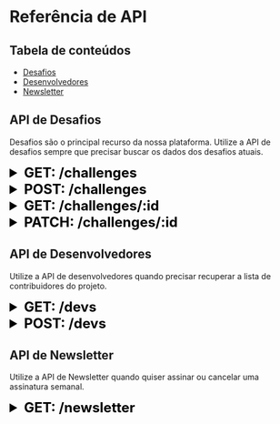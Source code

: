 # Referência de API

## Tabela de conteúdos

- [Desafios](#desafios)
- [Desenvolvedores](#desenvolvedores)
- [Newsletter](#newsletter)

## API de Desafios

Desafios são o principal recurso da nossa plataforma. Utilize a API de desafios sempre que precisar buscar os dados dos desafios atuais.

<!-- Listagem de desafios -->

<details>
<summary style="font-size:24px;color:black"><b>GET: /challenges</b></summary>

#### Função

Listar todos desafios; Filtrar desafios por categoria.

#### Requisição

**Parâmetros**
| Parâmetro | Descrição | Tipo de Parâmetro | Tipo de dado | Obrigatório |
|-----------|-----------|-------------------|--------------|------------|
| `type` | Categoria do desafio | `query` | `String` | Não |
| `level` | Nível de dificuldade | `query` | `String` | Não |
| `techs` | Tecnologias recomendadas | `query` | `[String]` | Não |

**URL de Requisição**

> https://devchallengeapi.herokuapp.com/challenges[?type=[challenge_type]&level=[difficulty_level]&techs=[recommended_technologies]]

Retorna um Array dos objetos de desafios.

#### Exemplo de resposta

```
[
  {
    "techs": [String],
    "images": [String],
    "_id": String,
    "type": String,
    "name": String,
    "description": String,
    "level": String,
    "background": String,
    "github_url": String,
    "brief": String,
    "dev_id": String,
    "createdAt": Date,
    "updatedAt": Date
  },
  {...},
  {...}
]
```

</details>

<!-- Criação de desafios -->

<details>
<summary style="font-size:24px;color:black"><b>POST: /challenges</b></summary>

> Content-Type: application/json

#### Função

Criar um novo desafio.

#### Requisição

**Parâmetros**
| Parâmetro | Descrição | Tipo de Parâmetro | Tipo de dado | Obrigatório |
|-----------|-----------|-------------------|--------------|------------|
| `type` | Categoria do desafio | `body` | `String` | Sim |
| `name` | Título do desafio | `body` | `String` | Sim |
| `description` | Descrição do desafio | `body` | `String` | Sim |
| `level` | Nível de dificuldade | `body` | `String` | Sim |
| `techs` | Tecnologias recomendadas | `body` | `[String]` | Sim |
| `background` | Capa do desafio | `body` | `String` | Sim |
| `images` | Pré-visualização do resultado | `body` | `[String]` | Sim |
| `github_url` | URL do template | `body` | `String` | Sim |
| `brief` | Sumário do desafio | `body` | `String` | Sim |
| `dev_id` | Submissor do desafio | `body` | `String` | Sim |

**URL de Requisição**

> https://devchallengeapi.herokuapp.com/challenges

Retorna o objeto do desafio criado.

#### Exemplo de resposta

```
{
  "techs": [String],
  "images": [String],
  "_id": String,
  "type": String,
  "name": String,
  "description": String,
  "level": String,
  "background": String,
  "github_url": String,
  "brief": String,
  "dev_id": String,
  "createdAt": Date,
  "updatedAt": Date
}
```

</details>

<details>
<summary style="font-size:24px;color:black"><b>GET: /challenges/:id</b></summary>

#### Função

Buscar desafio por ID.

#### Requisição

**Parâmetros**
| Parâmetro | Descrição | Tipo de Parâmetro | Tipo de dado | Obrigatório |
|-----------|-----------|-------------------|--------------|------------|
| `challenge_id` | UUID do desafio | `path` | `String` | Não |

**URL de Requisição**

> https://devchallengeapi.herokuapp.com/challenges/:challenge_id

Retorna os dados do desafio.

#### Exemplo de resposta

```
{
    "techs": [String],
    "images": [String],
    "_id": String,
    "type": String,
    "name": String,
    "description": String,
    "level": String,
    "background": String,
    "github_url": String,
    "brief": String,
    "dev_id": {
      "_id": String,
      "name": String,
      "position": String,
      "bio": String,
      "linkedin": String,
      "github": String,
      "avatar": String,
      "createdAt": Date,
      "updatedAt": Date
    },
    "createdAt": Date,
    "updatedAt": Date
  }
```

</details>

<details>
<summary style="font-size:24px;color:black"><b>PATCH: /challenges/:id</b></summary>

#### Função

Atualizar desafio por ID.

#### Requisição

**Parâmetros**
| Parâmetro | Descrição | Tipo de Parâmetro | Tipo de dado | Obrigatório |
|-----------|-----------|-------------------|--------------|------------|
| `challenge_id` | UUID do desafio | `path` | `String` | Sim |
| `type` | Categoria do desafio | `body` | `String` | Não |
| `name` | Título do desafio | `body` | `String` | Não |
| `description` | Descrição do desafio | `body` | `String` | Não |
| `level` | Nível de dificuldade | `body` | `String` | Não |
| `techs` | Tecnologias recomendadas | `body` | `[String]` | Não |
| `background` | Capa do desafio | `body` | `String` | Não |
| `images` | Pré-visualização do resultado | `body` | `[String]` | Não |
| `github_url` | URL do template | `body` | `String` | Não |
| `brief` | Sumário do desafio | `body` | `String` | Não |

**URL de Requisição**

> https://devchallengeapi.herokuapp.com/challenges/:challenge_id

Retorna os dados do desafio.

#### Exemplo de resposta

```
{
    "techs": [String],
    "images": [String],
    "_id": String,
    "type": String,
    "name": String,
    "description": String,
    "level": String,
    "background": String,
    "github_url": String,
    "brief": String,
    "dev_id": String,
    "createdAt": Date,
    "updatedAt": Date
  }
```

</details>

## API de Desenvolvedores

Utilize a API de desenvolvedores quando precisar recuperar a lista de contribuidores do projeto.

<details>
<summary style="font-size:24px;color:black"><b>GET: /devs</b></summary>

#### Função

Listar contribuidores e suas redes.

#### Requisição

**Parâmetros**
| Parâmetro | Descrição | Tipo de Parâmetro | Tipo de dado | Obrigatório |
|-----------|-----------|-------------------|--------------|------------|
| - | - | - | - | - |

**URL de Requisição**

> https://devchallengeapi.herokuapp.com/devs

Retorna uma array de objetos de contribuidores

#### Exemplo de resposta

```
[
  {
    "_id": String,
    "name": String,
    "position": String,
    "bio": String,
    "linkedin": String,
    "github": String,
    "avatar": String,
    "createdAt": Date,
    "updatedAt": Date,
  },
  {...},
  {...}
]

```

</details>

<details>
<summary style="font-size:24px;color:black"><b>POST: /devs</b></summary>

> Content-Type: application/json

#### Função

Criar um contribuidor.

#### Requisição

**Parâmetros**
| Parâmetro | Descrição | Tipo de Parâmetro | Tipo de dado | Obrigatório |
|-----------|-----------|-------------------|--------------|------------|
| `name` | Nome do contribuidor | `body` | `String` | Sim |
| `position` | Cargo do contribuidor | `body` | `String` | Sim |
| `bio` | Biografia do contribuidor | `body` | `String` | Sim |
| `linkedin` | URL do perfil do Linkedin do contribuidor | `body` | `String` | Sim |
| `github` | URL do perfil do Github do contribuidor | `body` | `String` | Sim |
| `avatar` | URL do avatar do Github do contribuidor | `body` | `String` | Sim |

**URL de Requisição**

> https://devchallengeapi.herokuapp.com/devs

Retorna objeto contribuidor criado.

#### Exemplo de resposta

```
{
  "_id": String,
  "name": String,
  "position": String,
  "bio": String,
  "linkedin": String,
  "github": String,
  "avatar": String,
  "createdAt": Date,
  "updatedAt": Date,
}
```

</details>

## API de Newsletter

Utilize a API de Newsletter quando quiser assinar ou cancelar uma assinatura semanal.

<details>
<summary style="font-size:24px;color:black"><b>GET: /newsletter</b></summary>

#### Função

Listar assinantes da newsletter.

#### Requisição

**Parâmetros**
| Parâmetro | Descrição | Tipo de Parâmetro | Tipo de dado | Obrigatório |
|-----------|-----------|-------------------|--------------|------------|
| - | - | - | - | - |

**URL de Requisição**

> https://devchallengeapi.herokuapp.com/newsletter

Retorna um array de objetos de assinantes

#### Exemplo de resposta

```
[
  {
    "_id": String,
    "email": String,
    "createdAt": Date,
    "updatedAt": Date,
  },
  {...},
  {...}
]
```

</details>
